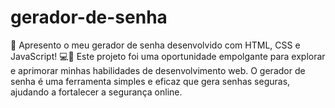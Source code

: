 # gerador-de-senha
🔐 Apresento o meu gerador de senha desenvolvido com HTML, CSS e JavaScript! 💻🔑  Este projeto foi uma oportunidade empolgante para explorar e aprimorar minhas habilidades de desenvolvimento web. O gerador de senha é uma ferramenta simples e eficaz que gera senhas seguras, ajudando a fortalecer a segurança online.
